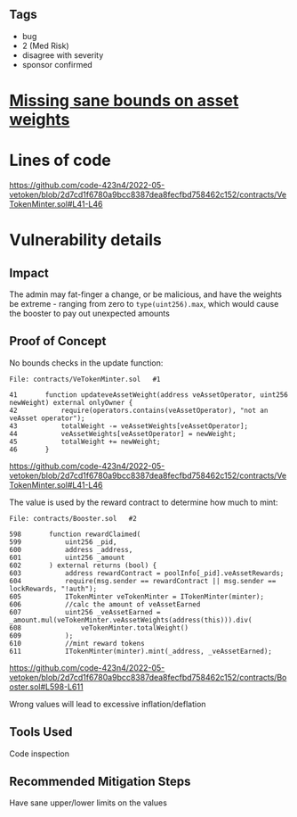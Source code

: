 ## Tags

- bug
- 2 (Med Risk)
- disagree with severity
- sponsor confirmed

# [Missing sane bounds on asset weights](https://github.com/code-423n4/2022-05-vetoken-findings/issues/192) 

# Lines of code

https://github.com/code-423n4/2022-05-vetoken/blob/2d7cd1f6780a9bcc8387dea8fecfbd758462c152/contracts/VeTokenMinter.sol#L41-L46


# Vulnerability details

## Impact
The admin may fat-finger a change, or be malicious, and have the weights be extreme - ranging from zero to `type(uint256).max`, which would cause the booster to pay out unexpected amounts

## Proof of Concept
No bounds checks in the update function:
```solidity
File: contracts/VeTokenMinter.sol   #1

41       function updateveAssetWeight(address veAssetOperator, uint256 newWeight) external onlyOwner {
42           require(operators.contains(veAssetOperator), "not an veAsset operator");
43           totalWeight -= veAssetWeights[veAssetOperator];
44           veAssetWeights[veAssetOperator] = newWeight;
45           totalWeight += newWeight;
46       }
```
https://github.com/code-423n4/2022-05-vetoken/blob/2d7cd1f6780a9bcc8387dea8fecfbd758462c152/contracts/VeTokenMinter.sol#L41-L46

The value is used by the reward contract to determine how much to mint:
```solidity
File: contracts/Booster.sol   #2

598       function rewardClaimed(
599           uint256 _pid,
600           address _address,
601           uint256 _amount
602       ) external returns (bool) {
603           address rewardContract = poolInfo[_pid].veAssetRewards;
604           require(msg.sender == rewardContract || msg.sender == lockRewards, "!auth");
605           ITokenMinter veTokenMinter = ITokenMinter(minter);
606           //calc the amount of veAssetEarned
607           uint256 _veAssetEarned = _amount.mul(veTokenMinter.veAssetWeights(address(this))).div(
608               veTokenMinter.totalWeight()
609           );
610           //mint reward tokens
611           ITokenMinter(minter).mint(_address, _veAssetEarned);
```
https://github.com/code-423n4/2022-05-vetoken/blob/2d7cd1f6780a9bcc8387dea8fecfbd758462c152/contracts/Booster.sol#L598-L611

Wrong values will lead to excessive inflation/deflation

## Tools Used
Code inspection

## Recommended Mitigation Steps
Have sane upper/lower limits on the values


